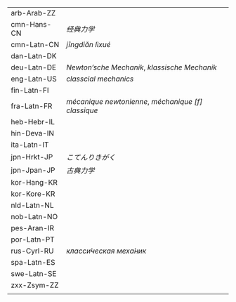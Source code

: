 | | |
|-|-|
| arb-Arab-ZZ |  |
| cmn-Hans-CN | _经典力学_ |
| cmn-Latn-CN | _jīngdiǎn lìxué_ |
| dan-Latn-DK |  |
| deu-Latn-DE | _Newton’sche Mechanik_, _klassische Mechanik_ |
| eng-Latn-US | _classcial mechanics_ |
| fin-Latn-FI |  |
| fra-Latn-FR | _mécanique newtonienne_, _méchanique [f] classique_ |
| heb-Hebr-IL |  |
| hin-Deva-IN |  |
| ita-Latn-IT |  |
| jpn-Hrkt-JP | _こてんりきがく_ |
| jpn-Jpan-JP | _古典力学_ |
| kor-Hang-KR |  |
| kor-Kore-KR |  |
| nld-Latn-NL |  |
| nob-Latn-NO |  |
| pes-Aran-IR |  |
| por-Latn-PT |  |
| rus-Cyrl-RU | _класси́ческая меха́ник_ |
| spa-Latn-ES |  |
| swe-Latn-SE |  |
| zxx-Zsym-ZZ |  |
|  |  |